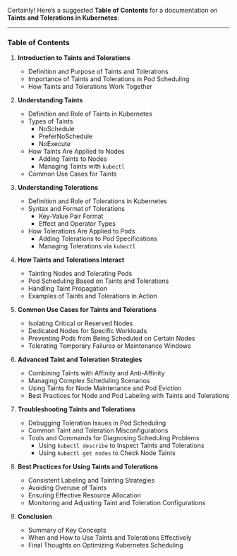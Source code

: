 Certainly! Here’s a suggested **Table of Contents** for a documentation on **Taints and Tolerations in Kubernetes**:

---

### **Table of Contents**

1. **Introduction to Taints and Tolerations**
   - Definition and Purpose of Taints and Tolerations
   - Importance of Taints and Tolerations in Pod Scheduling
   - How Taints and Tolerations Work Together

2. **Understanding Taints**
   - Definition and Role of Taints in Kubernetes
   - Types of Taints
     - NoSchedule
     - PreferNoSchedule
     - NoExecute
   - How Taints Are Applied to Nodes
     - Adding Taints to Nodes
     - Managing Taints with `kubectl`
   - Common Use Cases for Taints

3. **Understanding Tolerations**
   - Definition and Role of Tolerations in Kubernetes
   - Syntax and Format of Tolerations
     - Key-Value Pair Format
     - Effect and Operator Types
   - How Tolerations Are Applied to Pods
     - Adding Tolerations to Pod Specifications
     - Managing Tolerations via `kubectl`

4. **How Taints and Tolerations Interact**
   - Tainting Nodes and Tolerating Pods
   - Pod Scheduling Based on Taints and Tolerations
   - Handling Taint Propagation
   - Examples of Taints and Tolerations in Action

5. **Common Use Cases for Taints and Tolerations**
   - Isolating Critical or Reserved Nodes
   - Dedicated Nodes for Specific Workloads
   - Preventing Pods from Being Scheduled on Certain Nodes
   - Tolerating Temporary Failures or Maintenance Windows

6. **Advanced Taint and Toleration Strategies**
   - Combining Taints with Affinity and Anti-Affinity
   - Managing Complex Scheduling Scenarios
   - Using Taints for Node Maintenance and Pod Eviction
   - Best Practices for Node and Pod Labeling with Taints and Tolerations

7. **Troubleshooting Taints and Tolerations**
   - Debugging Toleration Issues in Pod Scheduling
   - Common Taint and Toleration Misconfigurations
   - Tools and Commands for Diagnosing Scheduling Problems
     - Using `kubectl describe` to Inspect Taints and Tolerations
     - Using `kubectl get nodes` to Check Node Taints

8. **Best Practices for Using Taints and Tolerations**
   - Consistent Labeling and Tainting Strategies
   - Avoiding Overuse of Taints
   - Ensuring Effective Resource Allocation
   - Monitoring and Adjusting Taint and Toleration Configurations

9. **Conclusion**
   - Summary of Key Concepts
   - When and How to Use Taints and Tolerations Effectively
   - Final Thoughts on Optimizing Kubernetes Scheduling
